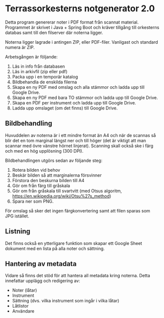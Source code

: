 # Terrassorkesterns notgenerator 2.0

Detta program genererar noter i PDF format från scannat material. Programmet är skrivet i Java + Spring Boot och kräver tillgång till orkesterns databas samt till den filserver där noterna ligger.

Noterna ligger lagrade i antingen ZIP,  eller PDF-filer. Vanligast och standard numera är ZIP.

Arbetsgången är följande:
1. Läs in info från databasen
2. Läs in arkivfil (zip eller pdf)
3. Packa upp i en temporär katalog
4. Bildbehandla de enskilda filerna
5. Skapa en ny PDF med omslag och alla stämmor och ladda upp till Google Drive.
6. Skapa en ny PDF med bara TO stämmor och ladda upp till Google Drive.
7. Skapa en PDF per instrument och ladda upp till Google Drive.
8. Ladda upp omslaget (om det finns) till Google Drive.

## Bildbehandling
Huvuddelen av noterna är i ett mindre format än A4 och när de scannas så blir det en tom marginal längst ner och till höger (det är viktigt att man scannar med övre vänstre hörnet linjerat). Scanning skall också ske i färg och med en hög upplösning (300 DPI).

Bildbehandlingen utgörs sedan av följande steg:
1. Rotera bilden vid behov
2. Beskär bilden så att marginalerna försvinner
3. Förstora den beskurna bilden till A4
4. Gör om från färg till gråskala
5. Gör om från gråskala till svartvitt (med Otsus algoritm, https://en.wikipedia.org/wiki/Otsu%27s_method)
6. Spara ner som PNG.

För omslag så sker det ingen färgkonvertering samt att filen sparas som JPG istället.

## Listning
Det finns också en ytterligare funktion som skapar ett Google Sheet dokument med en lista på alla noter och sättning.

## Hantering av metadata
Vidare så finns det stöd för att hantera all metadata kring noterna. Detta innefattar upplägg och redigering av:
* Noter (låtar)
* Instrument
* Sättning (dvs. vilka instrument som ingår i vilka låtar)
* Låtlistor
* Användare
